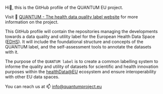 Hi👋, this is the GitHub profile of the QUANTUM EU project. 

Visit 👀 [QUANTUM - The health data quality label website](https://quantumproject.eu/) for more information on the project. 

This GitHub profile will contain the repositories managing the developments towards a data quality and utility label for the European Health Data Space ([EDHS](https://eur-lex.europa.eu/legal-content/EN/TXT/?uri=celex:52022PC0197)).
It will include the foundational structure and concepts of the QUANTUM label, and the self-assessment tools to annotate the datasets with it. 

The purpose of the `QUANTUM label` is to create a common labelling system to informe the quality and utility of datasets for scientific and health innovation purposes within the [healthData@EU](https://acceptance.data.health.europa.eu/home) ecosystem and ensure interoperability with other EU data spaces. 

You can reach us at 📫 [info@quantumproject.eu](mailto:info@quantumproject.eu)
